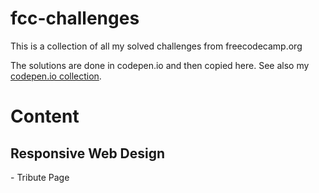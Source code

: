 # fcc-challenges
This is a collection of all my solved challenges from freecodecamp.org

The solutions are done in codepen.io and then copied here. See also my <a href="https://codepen.io/collection/DKjyKJ">codepen.io collection</a>.

<h1>Content</h1>

<h2>Responsive Web Design</h2>
- Tribute Page
